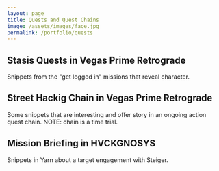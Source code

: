 ```yaml
---
layout: page
title: Quests and Quest Chains
image: /assets/images/face.jpg
permalink: /portfolio/quests
---
```


## Stasis Quests in Vegas Prime Retrograde
Snippets from the "get logged in" missions that reveal character.

## Street Hackig Chain in Vegas Prime Retrograde
Some snippets that are interesting and offer story in an ongoing action quest chain. NOTE: chain is a time trial.

## Mission Briefing in HVCKGNOSYS
Snippets in Yarn about a target engagement with Steiger.